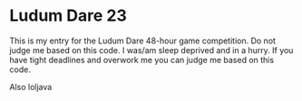 # Ludum Dare 23

This is my entry for the Ludum Dare 48-hour game competition. Do not judge
me based on this code. I was/am sleep deprived and in a hurry. If you have
tight deadlines and overwork me you can judge me based on this code.

Also loljava

